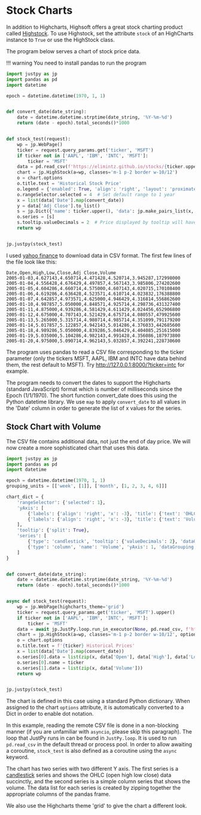 # Stock Charts
In addition to Highcharts, Highsoft offers a great stock charting product called [Highstock](https://www.highcharts.com/blog/products/highstock/). To use Highstock, set the attribute `stock` of an HighCharts instance to `True` or use the HighStock class. 

The program below serves a chart of stock price data.

!!! warning
    You need to install pandas to run the program

```python
import justpy as jp
import pandas as pd
import datetime

epoch = datetime.datetime(1970, 1, 1)


def convert_date(date_string):
    date = datetime.datetime.strptime(date_string, '%Y-%m-%d')
    return (date - epoch).total_seconds()*1000


def stock_test(request):
    wp = jp.WebPage()
    ticker = request.query_params.get('ticker', 'MSFT')
    if ticker not in ['AAPL', 'IBM', 'INTC', 'MSFT']:
        ticker = 'MSFT'
    data = pd.read_csv(f'https://elimintz.github.io/stocks/{ticker.upper()}.csv')
    chart = jp.HighStock(a=wp, classes='m-1 p-2 border w-10/12')
    o = chart.options
    o.title.text = 'Historical Stock Price'
    o.legend = {'enabled': True, 'align': 'right', 'layout': 'proximate'}
    o.rangeSelector.selected = 4  # Set default range to 1 year
    x = list(data['Date'].map(convert_date))
    y = data['Adj Close'].to_list()
    s = jp.Dict({'name': ticker.upper(), 'data': jp.make_pairs_list(x, y)})
    o.series = [s]
    s.tooltip.valueDecimals = 2  # Price displayed by tooltip will have 2 decimal values
    return wp


jp.justpy(stock_test)
```

I used [yahoo finance](https://finance.yahoo.com) to download data in CSV format. The first few lines of the file look like this:
```
Date,Open,High,Low,Close,Adj Close,Volume
2005-01-03,4.627143,4.650714,4.471428,4.520714,3.945287,172998000
2005-01-04,4.556428,4.676429,4.497857,4.567143,3.985806,274202600
2005-01-05,4.604286,4.660714,4.575000,4.607143,4.020715,170108400
2005-01-06,4.619286,4.636428,4.523571,4.610714,4.023832,176388800
2005-01-07,4.642857,4.973571,4.625000,4.946429,4.316814,556862600
2005-01-10,4.987857,5.050000,4.848571,4.925714,4.298736,431327400
2005-01-11,4.875000,4.939286,4.581429,4.611429,4.024456,652906800
2005-01-12,4.675000,4.707143,4.521429,4.675714,4.080557,479925600
2005-01-13,5.265000,5.315714,4.980714,4.985714,4.351099,791179200
2005-01-14,5.017857,5.122857,4.942143,5.014286,4.376033,442685600
2005-01-18,4.989286,5.050000,4.839286,5.046429,4.404085,251615000
2005-01-19,5.035000,5.104286,4.982143,4.991428,4.356086,187973800
2005-01-20,4.975000,5.090714,4.962143,5.032857,4.392241,228730600
```

The program uses pandas to read a CSV file corresponding to the ticker parameter (only the tickers MSFT, AAPL, IBM and INTC have data behind them, the rest default to MSFT). Try http://127.0.0.1:8000/?ticker=intc for example.

The program needs to convert the dates to support the Highcharts (standard JavaScript) format which is number of milliseconds since the Epoch (1/1/1970). The short function convert_date does this using the Python datetime library. We use `map` to apply `convert_date` to all values in the 'Date' column in order to generate the list of x values for the series. 

## Stock Chart with Volume

The CSV file contains additional data, not just the end of day price. We will now create a more sophisticated chart that uses this data.
```python
import justpy as jp
import pandas as pd
import datetime

epoch = datetime.datetime(1970, 1, 1)
grouping_units = [['week', [1]], ['month', [1, 2, 3, 4, 6]]]

chart_dict = {
    'rangeSelector': {'selected': 1},
    'yAxis': [
        {'labels': {'align': 'right', 'x': -3}, 'title': {'text': 'OHLC'}, 'height': '60%', 'lineWidth': 2, 'resize': {'enabled': True}},
        {'labels': {'align': 'right', 'x': -3}, 'title': {'text': 'Volume'}, 'top': '65%', 'height': '35%', 'offset': 0, 'lineWidth': 2}
    ],
    'tooltip': {'split': True},
    'series': [
        {'type': 'candlestick', 'tooltip': {'valueDecimals': 2}, 'dataGrouping': {'units': grouping_units}},
        {'type': 'column', 'name': 'Volume', 'yAxis': 1, 'dataGrouping': {'units': grouping_units}}
    ]
}


def convert_date(date_string):
    date = datetime.datetime.strptime(date_string, '%Y-%m-%d')
    return (date - epoch).total_seconds()*1000


async def stock_test(request):
    wp = jp.WebPage(highcharts_theme='grid')
    ticker = request.query_params.get('ticker', 'MSFT').upper()
    if ticker not in ['AAPL', 'IBM', 'INTC', 'MSFT']:
        ticker = 'MSFT'
    data = await jp.JustPy.loop.run_in_executor(None, pd.read_csv, f'https://elimintz.github.io/stocks/{ticker}.csv')
    chart = jp.HighStock(a=wp, classes='m-1 p-2 border w-10/12', options=chart_dict, style='height: 600px')
    o = chart.options
    o.title.text = f'{ticker} Historical Prices'
    x = list(data['Date'].map(convert_date))
    o.series[0].data = list(zip(x, data['Open'], data['High'], data['Low'], data['Close']))
    o.series[0].name = ticker
    o.series[1].data = list(zip(x, data['Volume']))
    return wp


jp.justpy(stock_test)
``` 

The chart is defined in this case using a standard Python dictionary. When assigned to the chart `options` attribute, it is automatically converted to a Dict in order to enable dot notation.

In this example, reading the remote CSV file is done in a non-blocking manner (if you are unfamiliar with `asyncio`, please skip this paragraph). The loop that JustPy runs in can be found in `JustPy.loop`. It is used to run `pd.read_csv` in the default thread or process pool. In order to allow awaiting a coroutine, `stock_test` is also defined as a coroutine using the `async` keyword.

The chart has two series with two different Y axis. The first series is a [candlestick](https://www.investopedia.com/trading/candlestick-charting-what-is-it/) series and shows the OHLC (open high low close) data succinctly, and the second series is a simple column series that shows the volume. The data list for each series is created by zipping together the appropriate columns of the pandas frame.

We also use the Highcharts theme 'grid' to give the chart a different look.

